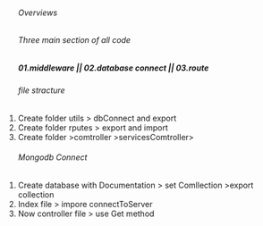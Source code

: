 
<ol>
<h6>Overviews</h6>
<h6>Three main  section of all code </h6>
<h5>01.middleware || 
02.database connect ||
03.route</h5>
 
</ol>
 <ol>
 <h6>file stracture </h6>
  <li>Create folder utils > dbConnect and export </li>
  <li>Create folder rputes > export and import </li>
 <li>Create folder >comtroller >servicesComtroller></li>
</ol>
 <ol>
 <h6>Mongodb Connect </h6>
  <li>Create database with Documentation > set Comllection >export collection </li>
  <li>Index file > impore connectToServer  </li>
 <li>Now controller file > use Get method</li>
</ol>
